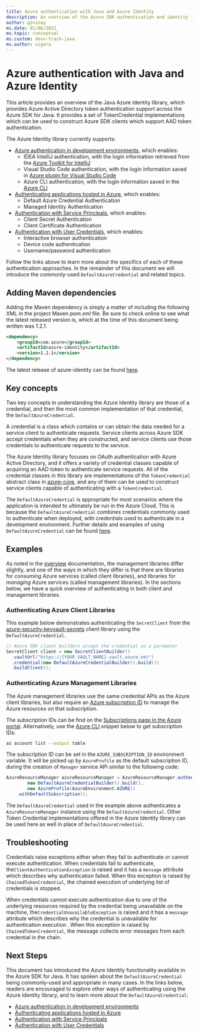 ```yaml
---
title: Azure authentication with Java and Azure Identity
description: An overview of the Azure SDK authentication and identity functionality
author: g2vinay
ms.date: 01/06/2021
ms.topic: conceptual
ms.custom: devx-track-java
ms.author: vigera
---
```


# Azure authentication with Java and Azure Identity

This article provides an overview of the Java Azure Identity library, which provides Azure Active Directory token authentication support across the Azure SDK for Java. It provides a set of TokenCredential implementations which can be used to construct Azure SDK clients which support AAD token authentication.

The Azure Identity library currently supports:

* [Azure authentication in development environments](java-sdk-identity-dev-env-auth.md), which enables:
  * IDEA IntelliJ authentication, with the login information retrieved from the [Azure Toolkit for IntelliJ](/azure/developer/java/toolkit-for-intellij/)
  * Visual Studio Code authentication, with the login information saved in [Azure plugin for Visual Studio Code](https://code.visualstudio.com/docs/azure/extensions)
  * Azure CLI authentication, with the login information saved in the [Azure CLI](/cli/azure/what-is-azure-cli)
* [Authenticating applications hosted in Azure](java-sdk-identity-azure-hosted-auth.md), which enables:
  * Default Azure Credential Authentication
  * Managed Identity Authentication
* [Authentication with Service Principals](java-sdk-identity-service-principal-auth.md), which enables:
  * Client Secret Authentication
  * Client Certificate Authentication
* [Authentication with User Credentials](java-sdk-identity-user-auth.md), which enables:
  * Interactive browser authentication
  * Device code authentication
  * Username/password authentication

Follow the links above to learn more about the specifics of each of these authentication approaches. In the remainder of this document we will introduce the commonly-used `DefaultAzureCredential` and related topics.

## Adding Maven dependencies

Adding the Maven dependency is simply a matter of including the following XML in the project Maven *pom.xml* file. Be sure to check online to see what the latest released version is, which at the time of this document being written was 1.2.1.

```xml
<dependency>
    <groupId>com.azure</groupId>
    <artifactId>azure-identity</artifactId>
    <version>1.2.1</version>
</dependency>
```

The latest release of azure-identity can be found [here](https://search.maven.org/artifact/com.azure/azure-identity).

## Key concepts

Two key concepts in understanding the Azure Identity library are those of a credential, and then the most common implementation of that credential, the `DefaultAzureCredential`.

A credential is a class which contains or can obtain the data needed for a service client to authenticate requests. Service clients across Azure SDK accept credentials when they are constructed, and service clients use those credentials to authenticate requests to the service.

The Azure Identity library focuses on OAuth authentication with Azure Active Directory, and it offers a variety of credential classes capable of acquiring an AAD token to authenticate service requests. All of the credential classes in this library are implementations of the `TokenCredential` abstract class in [azure-core][azure_core_library], and any of them can be used to construct service clients capable of authenticating with a `TokenCredential`.

The `DefaultAzureCredential` is appropriate for most scenarios where the application is intended to ultimately be run in the Azure Cloud. This is because the `DefaultAzureCredential` combines credentials commonly used to authenticate when deployed, with credentials used to authenticate in a development environment. Further details and examples of using `DefaultAzureCredential` can be found [here](java-sdk-identity-azure-hosted-auth.md#default-azure-credential).

## Examples

As noted in the [overview](java-sdk-overview.md#provision-and-manage-azure-resources-with-management-libraries) documentation, the management libraries differ slightly, and one of the ways in which they differ is that there are libraries for *consuming* Azure services (called client libraries), and libraries for *managing* Azure services (called management libraries). In the sections below, we have a quick overview of authenticating in both client and management libraries.

### Authenticating Azure Client Libraries

This example below demonstrates authenticating the `SecretClient` from the [azure-security-keyvault-secrets][secrets_client_library] client library using the `DefaultAzureCredential`.

```java
// Azure SDK client builders accept the credential as a parameter
SecretClient client = new SecretClientBuilder()
  .vaultUrl("https://{YOUR_VAULT_NAME}.vault.azure.net")
  .credential(new DefaultAzureCredentialBuilder().build())
  .buildClient();
```

### Authenticating Azure Management Libraries

The Azure management libraries use the same credential APIs as the Azure client libraries, but also require an [Azure subscription ID](/learn/modules/create-an-azure-account/4-multiple-subscriptions) to manage the Azure resources on that subscription.

The subscription IDs can be find on the [Subscriptions page in the Azure portal](https://portal.azure.com/#blade/Microsoft_Azure_Billing/SubscriptionsBlade). Alternatively, use the [Azure CLI][azure_cli] snippet below to get subscription IDs:

```bash
az account list --output table
```

The subscription ID can be set in the `AZURE_SUBSCRIPTION_ID` environment variable. It will be picked up by `AzureProfile` as the default subscription ID, during the creation of `Manager` service API similar to the following code:

```java
AzureResourceManager azureResourceManager = AzureResourceManager.authenticate(
        new DefaultAzureCredentialBuilder().build(),
        new AzureProfile(AzureEnvironment.AZURE))
    .withDefaultSubscription();
```

The `DefaultAzureCredential` used in the example above authenticates a `AzureResourceManager` instance using the `DefaultAzureCredential`. Other Token Credential implementations offered in the Azure Identity library can be used here as well in place of `DefaultAzureCredential`.

## Troubleshooting

Credentials raise exceptions either when they fail to authenticate or cannot execute authentication.
When credentials fail to authenticate, the`ClientAuthenticationException` is raised and it has a `message` attribute which
describes why authentication failed. When this exception is raised by `ChainedTokenCredential`, the chained execution of underlying list of credentials is stopped.

When credentials cannot execute authentication due to one of the underlying resources required by the credential being unavailable on the machine, the`CredentialUnavailableException` is raised and it has a `message` attribute which
describes why the credential is unavailable for authentication execution . When this exception is raised by `ChainedTokenCredential`, the message collects error messages from each credential in the chain.

## Next Steps

This document has introduced the Azure Identity functionality available in the Azure SDK for Java. It has spoken about the `DefaultAzureCredential` being commonly-used and appropriate in many cases. In the links below, readers are encouraged to explore other ways of authenticating using the Azure Identity library, and to learn more about the `DefaultAzureCredential`:

* [Azure authentication in development environments](java-sdk-identity-dev-env-auth.md)
* [Authenticating applications hosted in Azure](java-sdk-identity-azure-hosted-auth.md)
* [Authentication with Service Principals](java-sdk-identity-service-principal-auth.md)
* [Authentication with User Credentials](java-sdk-identity-user-auth.md)

<!-- LINKS -->
[azure_cli]: /cli/azure
[azure_sub]: https://azure.microsoft.com/free/
[source]: https://github.com/Azure/azure-sdk-for-java/tree/master/sdk/identity/azure-identity
[aad_doc]: /azure/active-directory/
[code_of_conduct]: https://opensource.microsoft.com/codeofconduct/
[keys_client_library]: https://github.com/Azure/azure-sdk-for-java/tree/master/sdk/keyvault/azure-security-keyvault-keys
[logging]: https://github.com/Azure/azure-sdk-for-java/wiki/Logging-with-Azure-SDK
[secrets_client_library]: https://github.com/Azure/azure-sdk-for-java/tree/master/sdk/keyvault/azure-security-keyvault-secrets
[eventhubs_client_library]: https://github.com/Azure/azure-sdk-for-java/tree/master/sdk/eventhubs/azure-messaging-eventhubs
[azure_core_library]: https://github.com/Azure/azure-sdk-for-java/tree/master/sdk/core
[javadoc]: https://azure.github.io/azure-sdk-for-java
[jdk_link]: /java/azure/jdk/?view=azure-java-stable

